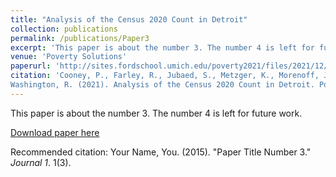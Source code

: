 ```yaml
---
title: "Analysis of the Census 2020 Count in Detroit"
collection: publications
permalink: /publications/Paper3
excerpt: 'This paper is about the number 3. The number 4 is left for future work.'
venue: 'Poverty Solutions'
paperurl: 'http://sites.fordschool.umich.edu/poverty2021/files/2021/12/PovertySolutions-Census-Undercount-in-Detroit-PolicyBrief-December2021.pdf'
citation: 'Cooney, P., Farley, R., Jubaed, S., Metzger, K., Morenoff, J., Neidert, L., Rodriguez-
Washington, R. (2021). Analysis of the Census 2020 Count in Detroit. Poverty Solutions. http://sites.fordschool.umich.edu/poverty2021/files/2021/12/PovertySolutions-Census-Undercount-in-Detroit-PolicyBrief-December2021.pdf'
---
```

This paper is about the number 3. The number 4 is left for future work.

[Download paper here](http://academicpages.github.io/files/paper3.pdf)

Recommended citation: Your Name, You. (2015). "Paper Title Number 3." <i>Journal 1</i>. 1(3).
